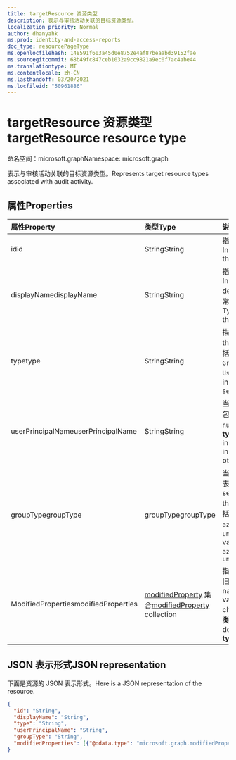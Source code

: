 ```yaml
---
title: targetResource 资源类型
description: 表示与审核活动关联的目标资源类型。
localization_priority: Normal
author: dhanyahk
ms.prod: identity-and-access-reports
doc_type: resourcePageType
ms.openlocfilehash: 148591f603a45d0e8752e4af87beaabd39152fae
ms.sourcegitcommit: 68b49fc847ceb1032a9cc9821a9ec0f7ac4abe44
ms.translationtype: MT
ms.contentlocale: zh-CN
ms.lasthandoff: 03/20/2021
ms.locfileid: "50961886"
---
```

# <a name="targetresource-resource-type"></a><span data-ttu-id="a48b6-103">targetResource 资源类型</span><span class="sxs-lookup"><span data-stu-id="a48b6-103">targetResource resource type</span></span>

<span data-ttu-id="a48b6-104">命名空间：microsoft.graph</span><span class="sxs-lookup"><span data-stu-id="a48b6-104">Namespace: microsoft.graph</span></span>

<span data-ttu-id="a48b6-105">表示与审核活动关联的目标资源类型。</span><span class="sxs-lookup"><span data-stu-id="a48b6-105">Represents target resource types associated with audit activity.</span></span> 

## <a name="properties"></a><span data-ttu-id="a48b6-106">属性</span><span class="sxs-lookup"><span data-stu-id="a48b6-106">Properties</span></span>

| <span data-ttu-id="a48b6-107">属性</span><span class="sxs-lookup"><span data-stu-id="a48b6-107">Property</span></span>     | <span data-ttu-id="a48b6-108">类型</span><span class="sxs-lookup"><span data-stu-id="a48b6-108">Type</span></span>   |<span data-ttu-id="a48b6-109">说明</span><span class="sxs-lookup"><span data-stu-id="a48b6-109">Description</span></span>|
|:---------------|:--------|:----------|
|<span data-ttu-id="a48b6-110">id</span><span class="sxs-lookup"><span data-stu-id="a48b6-110">id</span></span>|<span data-ttu-id="a48b6-111">String</span><span class="sxs-lookup"><span data-stu-id="a48b6-111">String</span></span>|<span data-ttu-id="a48b6-112">指示资源的唯一 ID。</span><span class="sxs-lookup"><span data-stu-id="a48b6-112">Indicates the unique ID of the resource.</span></span>|
|<span data-ttu-id="a48b6-113">displayName</span><span class="sxs-lookup"><span data-stu-id="a48b6-113">displayName</span></span>|<span data-ttu-id="a48b6-114">String</span><span class="sxs-lookup"><span data-stu-id="a48b6-114">String</span></span>|<span data-ttu-id="a48b6-115">指示为资源定义的可见名称。</span><span class="sxs-lookup"><span data-stu-id="a48b6-115">Indicates the visible name defined for the resource.</span></span> <span data-ttu-id="a48b6-116">通常在创建资源时指定。</span><span class="sxs-lookup"><span data-stu-id="a48b6-116">Typically specified when the resource is created.</span></span>|
|<span data-ttu-id="a48b6-117">type</span><span class="sxs-lookup"><span data-stu-id="a48b6-117">type</span></span>|<span data-ttu-id="a48b6-118">String</span><span class="sxs-lookup"><span data-stu-id="a48b6-118">String</span></span>|<span data-ttu-id="a48b6-119">描述资源类型。</span><span class="sxs-lookup"><span data-stu-id="a48b6-119">Describes the resource type.</span></span>  <span data-ttu-id="a48b6-120">示例值包括 `Application` 、 、 和 `Group` `ServicePrincipal` `User` 。</span><span class="sxs-lookup"><span data-stu-id="a48b6-120">Example values include `Application`, `Group`, `ServicePrincipal`, and `User`.</span></span>|
|<span data-ttu-id="a48b6-121">userPrincipalName</span><span class="sxs-lookup"><span data-stu-id="a48b6-121">userPrincipalName</span></span>|<span data-ttu-id="a48b6-122">String</span><span class="sxs-lookup"><span data-stu-id="a48b6-122">String</span></span>|<span data-ttu-id="a48b6-123">当 **type** 设置为 `User` 时，这包括启动该操作的用户名; `null` 对于其他类型。</span><span class="sxs-lookup"><span data-stu-id="a48b6-123">When **type** is set to `User`, this includes the user name that initiated the action; `null` for other types.</span></span>|
|<span data-ttu-id="a48b6-124">groupType</span><span class="sxs-lookup"><span data-stu-id="a48b6-124">groupType</span></span>|<span data-ttu-id="a48b6-125">groupType</span><span class="sxs-lookup"><span data-stu-id="a48b6-125">groupType</span></span>|<span data-ttu-id="a48b6-126">当 **type** 设置为 `Group` 时，这表示组类型。</span><span class="sxs-lookup"><span data-stu-id="a48b6-126">When **type** is set to `Group`, this indicates the group type.</span></span> <span data-ttu-id="a48b6-127">可能的值包括 `unifiedGroups` ：、 `azureAD` 和 `unknownFutureValue`</span><span class="sxs-lookup"><span data-stu-id="a48b6-127">Possible values are: `unifiedGroups`, `azureAD`, and `unknownFutureValue`</span></span>|
|<span data-ttu-id="a48b6-128">ModifiedProperties</span><span class="sxs-lookup"><span data-stu-id="a48b6-128">modifiedProperties</span></span>|<span data-ttu-id="a48b6-129">[modifiedProperty](modifiedproperty.md) 集合</span><span class="sxs-lookup"><span data-stu-id="a48b6-129">[modifiedProperty](modifiedproperty.md) collection</span></span>|<span data-ttu-id="a48b6-130">指示更改的每个属性的名称、旧值和新值。</span><span class="sxs-lookup"><span data-stu-id="a48b6-130">Indicates name, old value and new value of each attribute that changed.</span></span> <span data-ttu-id="a48b6-131">属性值取决于操作 **类型**。</span><span class="sxs-lookup"><span data-stu-id="a48b6-131">Property values depend on the operation **type**.</span></span>|

## <a name="json-representation"></a><span data-ttu-id="a48b6-132">JSON 表示形式</span><span class="sxs-lookup"><span data-stu-id="a48b6-132">JSON representation</span></span>

<span data-ttu-id="a48b6-133">下面是资源的 JSON 表示形式。</span><span class="sxs-lookup"><span data-stu-id="a48b6-133">Here is a JSON representation of the resource.</span></span>

<!-- {
  "blockType": "resource",
  "optionalProperties": [

  ],
  "@odata.type": "microsoft.graph.targetResource"
}-->

```json
{
  "id": "String",
  "displayName": "String",
  "type": "String",
  "userPrincipalName": "String",
  "groupType": "String",
  "modifiedProperties": [{"@odata.type": "microsoft.graph.modifiedProperty"}]
}
```


<!-- uuid: 8fcb5dbc-d5aa-4681-8e31-b001d5168d79
2015-10-25 14:57:30 UTC -->
<!-- {
  "type": "#page.annotation",
  "description": "targetResource resource",
  "keywords": "",
  "section": "documentation",
  "tocPath": ""
}-->

